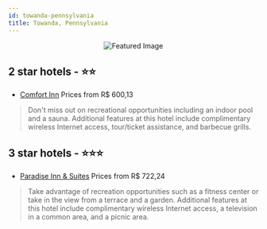 ```yaml
---
id: towanda-pennsylvania
title: Towanda, Pennsylvania
---
```


<center><img src="https://i.travelapi.com/hotels/5000000/4730000/4727300/4727212/5f8a6674_z.jpg" alt="Featured Image" /></center>


##  2 star hotels - ⭐️⭐️

-    [Comfort Inn](https://us.hurb.com/hotels/towanda/comfort-inn-JNP-JP656327?cmp=18055) Prices from R$ 600,13
   > Don't miss out on recreational opportunities including an indoor pool and a sauna. Additional features at this hotel include complimentary wireless Internet access, tour/ticket assistance, and barbecue grills.

##  3 star hotels - ⭐️⭐️⭐️

-    [Paradise Inn & Suites](https://us.hurb.com/hotels/towanda/paradise-inn-suites-JNP-JP195719?cmp=18055) Prices from R$ 722,24
   > Take advantage of recreation opportunities such as a fitness center or take in the view from a terrace and a garden. Additional features at this hotel include complimentary wireless Internet access, a television in a common area, and a picnic area.
